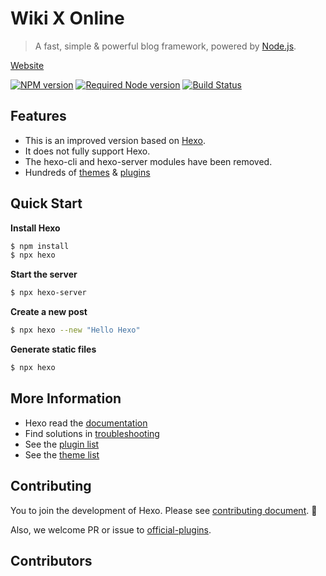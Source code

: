 
# Wiki X Online

> A fast, simple & powerful blog framework, powered by [Node.js](https://nodejs.org).

[Website](https://mcmc2010.github.io)

[![NPM version](https://badge.fury.io/js/hexo.svg)](https://www.npmjs.com/package)
[![Required Node version](https://img.shields.io/node/v/hexo)]()
[![Build Status](https://github.com/hexojs/hexo/workflows/Tester/badge.svg)]()


## Features

- This is an improved version based on [Hexo](https://hexo.io).
- It does not fully support Hexo.
- The hexo-cli and hexo-server modules have been removed.
- Hundreds of [themes](https://hexo.io/themes/) & [plugins](https://hexo.io/plugins/)

## Quick Start

**Install Hexo**

``` bash
$ npm install
$ npx hexo
```

**Start the server**

``` bash
$ npx hexo-server
```

**Create a new post**

``` bash
$ npx hexo --new "Hello Hexo"
```

**Generate static files**

``` bash
$ npx hexo
```

## More Information

- Hexo read the [documentation](https://hexo.io/)
- Find solutions in [troubleshooting](https://hexo.io/docs/troubleshooting.html)
- See the [plugin list](https://hexo.io/plugins/) 
- See the [theme list](https://hexo.io/themes/)

## Contributing

You to join the development of Hexo. Please see [contributing document](https://hexo.io/docs/contributing). 🤗

Also, we welcome PR or issue to [official-plugins](https://github.com/hexojs).

## Contributors



